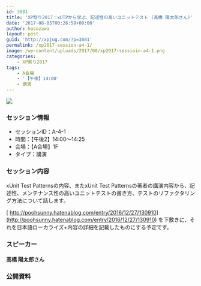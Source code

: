 ```yaml
---
id: 3881
title: 'XP祭り2017：xUTPから学ぶ、記述性の高いユニットテスト (高橋 陽太郎さん)'
date: '2017-08-03T00:26:58+00:00'
author: hosozawa
layout: post
guid: 'http://xpjug.com/?p=3881'
permalink: /xp2017-session-a4-1/
image: /wp-content/uploads/2017/08/xp2017-sessioin-a4-1.png
categories:
    - XP祭り2017
tags:
    - A会場
    - '【午後】14:00'
    - 講演
---
```


![](http://xpjug.com/wp-content/uploads/2017/08/xp2017-sessioin-a4-1.png)

### セッション情報

- セッションID：A-4-1
- 時間：【午後2】14:00～14:25
- 会場：【A会場】1F
- タイプ：講演

### セッション内容

xUnit Test Patternsの内容、またxUnit Test Patternsの著者の講演内容から、記述性、メンテナンス性の高いユニットテストの書き方、テストのリファクタリング方法について話します。

[ http://poohsunny.hatenablog.com/entry/2016/12/27/130910](http://poohsunny.hatenablog.com/entry/2016/12/27/130910) を下敷きに、それを日本語ローカライズ+内容の詳細を記載したものにする予定です。

### スピーカー

#### 高橋 陽太郎さん

### 公開資料

<script async="" class="speakerdeck-embed" data-id="70896fa54a1048179685358a2cc26b0f" data-ratio="1.33333333333333" src="//speakerdeck.com/assets/embed.js"></script>